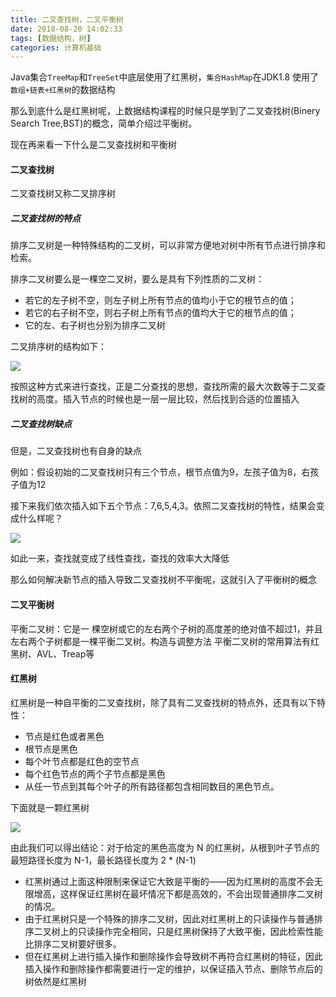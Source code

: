 ```yaml
---
title: 二叉查找树，二叉平衡树
date: 2018-08-20 14:02:33
tags: [数据结构，树]
categories: 计算机基础
---
```


Java集合`TreeMap`和`TreeSet`中底层使用了红黑树，`集合HashMap`在JDK1.8 使用了`数组+链表+红黑树`的数据结构

那么到底什么是红黑树呢，上数据结构课程的时候只是学到了二叉查找树(Binery Search Tree,BST)的概念，简单介绍过平衡树。

现在再来看一下什么是二叉查找树和平衡树

<!--more-->

#### 二叉查找树

二叉查找树又称二叉排序树

##### 二叉查找树的特点

排序二叉树是一种特殊结构的二叉树，可以非常方便地对树中所有节点进行排序和检索。

排序二叉树要么是一棵空二叉树，要么是具有下列性质的二叉树：

- 若它的左子树不空，则左子树上所有节点的值均小于它的根节点的值；
- 若它的右子树不空，则右子树上所有节点的值均大于它的根节点的值；
- 它的左、右子树也分别为排序二叉树

二叉排序树的结构如下：

![](/img/二叉排序树.png)

按照这种方式来进行查找，正是二分查找的思想，查找所需的最大次数等于二叉查找树的高度。插入节点的时候也是一层一层比较，然后找到合适的位置插入

##### 二叉查找树缺点

但是，二叉查找树也有自身的缺点

例如：假设初始的二叉查找树只有三个节点，根节点值为9，左孩子值为8，右孩子值为12

接下来我们依次插入如下五个节点：7,6,5,4,3。依照二叉查找树的特性，结果会变成什么样呢？

![](/img/二叉排序树缺点.png)

如此一来，查找就变成了线性查找，查找的效率大大降低

那么如何解决新节点的插入导致二叉查找树不平衡呢，这就引入了平衡树的概念

#### 二叉平衡树

平衡二叉树：它是一 棵空树或它的左右两个子树的高度差的绝对值不超过1，并且左右两个子树都是一棵平衡二叉树。构造与调整方法 平衡二叉树的常用算法有红黑树、AVL、Treap等

#### 红黑树

红黑树是一种自平衡的二叉查找树，除了具有二叉查找树的特点外，还具有以下特性：

- 节点是红色或者黑色
- 根节点是黑色
- 每个叶节点都是红色的空节点
- 每个红色节点的两个子节点都是黑色
- 从任一节点到其每个叶子的所有路径都包含相同数目的黑色节点。

下面就是一颗红黑树

![](/img/红黑树.png)

由此我们可以得出结论：对于给定的黑色高度为 N 的红黑树，从根到叶子节点的最短路径长度为 N-1，最长路径长度为 2 * (N-1)

- 红黑树通过上面这种限制来保证它大致是平衡的——因为红黑树的高度不会无限增高，这样保证红黑树在最坏情况下都是高效的，不会出现普通排序二叉树的情况。
- 由于红黑树只是一个特殊的排序二叉树，因此对红黑树上的只读操作与普通排序二叉树上的只读操作完全相同，只是红黑树保持了大致平衡，因此检索性能比排序二叉树要好很多。
- 但在红黑树上进行插入操作和删除操作会导致树不再符合红黑树的特征，因此插入操作和删除操作都需要进行一定的维护，以保证插入节点、删除节点后的树依然是红黑树



